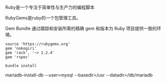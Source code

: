 Ruby是一个专注于简单性与生产力的编程脚本



RubyGems是ruby的一个包管理工具。





Gem Bundle 通过跟踪和安装所需的精确 gem 和版本为 Ruby 项目提供一致的环境。




```Gemfiles
source 'https://rubygems.org'
gem 'nokogiri'
gem 'rack', '~> 2.2.4'
gem 'rspec'
```

```shell
bundle install
```


mariadb-install-db --user=mysql --basedir=/usr --datadir=/db/mariadb